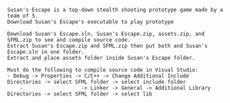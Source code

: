 	Susan's Escape is a top-down stealth shooting prototype game made by a team of 5.
	Download Susan's Escape's executable to play prototype

	Download Susan's Escape.sln, Susan's Escape.zip, assets.zip, and SFML.zip to see and compile source code.
	Extract Susan's Escape.zip and SFML.zip then put both and Susan's Escape.sln in one folder.
	Extract and place assets folder inside Susan's Escape folder.

	Must do the following to compile source code in Visual Studio:
	- Debug -> Properties -> C/C++ -> Change Additional Include Directories -> select SFML folder -> select include folder
        -                   -> Linker -> General -> Additional Library Directories -> select SFML folder -> select lib
